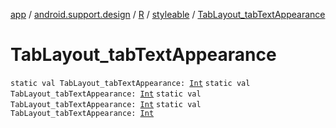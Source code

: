 [app](../../../index.md) / [android.support.design](../../index.md) / [R](../index.md) / [styleable](index.md) / [TabLayout_tabTextAppearance](.)

# TabLayout_tabTextAppearance

`static val TabLayout_tabTextAppearance: `[`Int`](https://kotlinlang.org/api/latest/jvm/stdlib/kotlin/-int/index.html)
`static val TabLayout_tabTextAppearance: `[`Int`](https://kotlinlang.org/api/latest/jvm/stdlib/kotlin/-int/index.html)
`static val TabLayout_tabTextAppearance: `[`Int`](https://kotlinlang.org/api/latest/jvm/stdlib/kotlin/-int/index.html)
`static val TabLayout_tabTextAppearance: `[`Int`](https://kotlinlang.org/api/latest/jvm/stdlib/kotlin/-int/index.html)